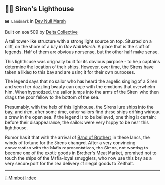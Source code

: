 ## 🧜‍♀️ Siren's Lighthouse

`🖼️ Landmark` in [Dev Null Marsh](<https://zeithalt.github.io/r/dev_null_marsh.html>)

Built on eon 509 by [Delta Collective](<https://zeithalt.github.io/r/delta_collective.html>)

A tall tower-like structure with a strong light source on top. Situated on a cliff, on the shore of a bay in _Dev Null Marsh_. A place that is the stuff of legends. Half of them are obvious nonsense, but the other half make sense.

This lighthouse was originally built for its obvious purpose - to help captains determine the location of their ships. However, over time, the Sirens have taken a liking to this bay and are using it for their own purposes.

The legend says that no sailor who has heard the angelic singing of a Siren and seen her dazzling beauty can cope with the emotions that overwhelm him. When hypnotized, the sailor jumps into the arms of the Siren, who then drags the poor fellow to the bottom of the sea.

Presumably, with the help of this lighthouse, the Sirens lure ships into the bay, and then, after some time, other sailors find these ships drifting without a crew in the open sea. If the legend is to be believed, one thing is certain: before their disappearance, the sailors were very happy to be near this lighthouse.

Rumor has it that with the arrival of [Band of Brothers](<https://zeithalt.github.io/r/band_of_brothers.html>) in these lands, the winds of fortune for the Sirens changed. After a very convincing conversation with the Mafia representatives, the Sirens, not wanting to become one of the exotic goods in Brother's Meat Market, promised not to touch the ships of the Mafia-loyal smugglers, who now use this bay as a very secure port for the sea delivery of illegal goods to Zeithalt.

-----
[`📑` Mimbot Index](<https://zeithalt.github.io/r/#c210>)
<!---
keywords:  dc, dev null marsh
aliases: 
-->